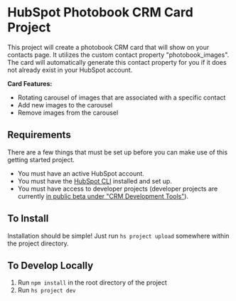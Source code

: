 # HubSpot Photobook CRM Card Project

This project will create a photobook CRM card that will show on your contacts page. It utilizes the custom contact property "photobook_images". The card will automatically generate this contact property for you if it does not already exist in your HubSpot account.

**Card Features:**

- Rotating carousel of images that are associated with a specific contact
- Add new images to the carousel
- Remove images from the carousel

## Requirements

There are a few things that must be set up before you can make use of this getting started project.

- You must have an active HubSpot account.
- You must have the [HubSpot CLI](https://www.npmjs.com/package/@hubspot/cli) installed and set up.
- You must have access to developer projects (developer projects are currently [in public beta under "CRM Development Tools"](https://app.hubspot.com/l/whats-new/betas)).

## To Install

Installation should be simple! Just run `hs project upload` somewhere within the project directory.

## To Develop Locally

1. Run `npm install` in the root directory of the project
2. Run `hs project dev`
